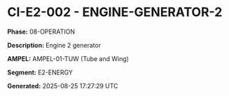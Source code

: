 # CI-E2-002 - ENGINE-GENERATOR-2

**Phase:** 08-OPERATION

**Description:** Engine 2 generator

**AMPEL:** AMPEL-01-TUW (Tube and Wing)

**Segment:** E2-ENERGY

**Generated:** 2025-08-25 17:27:29 UTC
